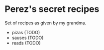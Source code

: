 # Perez's secret recipes

Set of recipes as given by my grandma.

- pizas (TODO)
- sauses (TODO)
- reads (TODO)